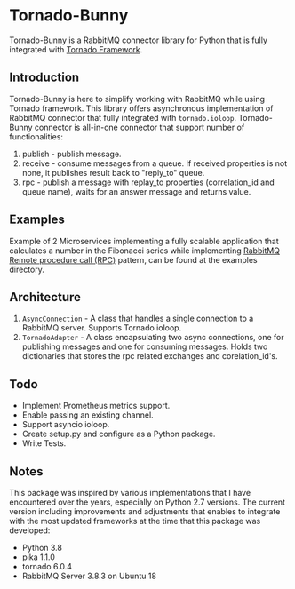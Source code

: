 Tornado-Bunny
=============
Tornado-Bunny is a RabbitMQ connector library for Python that is fully integrated with [Tornado Framework](http://www.tornadoweb.org).

Introduction
------------
Tornado-Bunny is here to simplify working with RabbitMQ while using Tornado framework.
This library offers asynchronous implementation of RabbitMQ connector that fully integrated with `tornado.ioloop`.
Tornado-Bunny connector is all-in-one connector that support number of functionalities:
1. publish - publish message.
2. receive - consume messages from a queue. If received properties is not none, it publishes result back to "reply_to" queue.
3. rpc - publish a message with replay_to properties (correlation_id and queue name), waits for an answer message and returns value. 

Examples
-------
Example of 2 Microservices implementing a fully scalable application that calculates a number in the Fibonacci series while implementing [RabbitMQ Remote procedure call (RPC)](https://www.rabbitmq.com/tutorials/tutorial-six-python.html) pattern, can be found at the examples directory.

Architecture
------------
1. `AsyncConnection` - 
    A class that handles a single connection to a RabbitMQ server.
    Supports Tornado ioloop.
2. `TornadoAdapter` - 
    A class encapsulating two async connections, one for publishing messages and one for consuming messages.
    Holds two dictionaries that stores the rpc related exchanges and corelation_id's.

Todo
----
* Implement Prometheus metrics support.
* Enable passing an existing channel.
* Support asyncio ioloop.
* Create setup.py and configure as a Python package.
* Write Tests.

Notes
-----
This package was inspired by various implementations that I have encountered over the years, especially on Python 2.7 versions.
The current version including improvements and adjustments that enables to integrate with the most updated frameworks at the time that this package was developed:
* Python 3.8
* pika 1.1.0
* tornado 6.0.4
* RabbitMQ Server 3.8.3 on Ubuntu 18
 